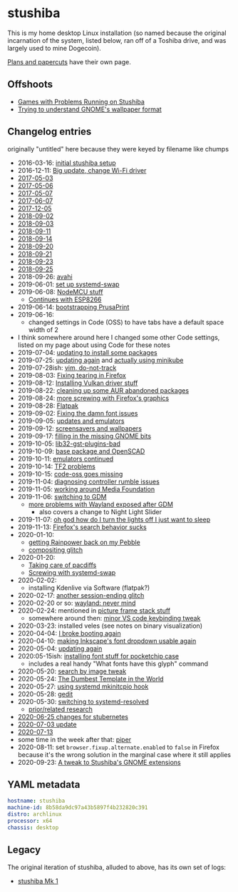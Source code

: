 # stushiba

This is my home desktop Linux installation (so named because the original incarnation of the system, listed below, ran off of a Toshiba drive, and was largely used to mine Dogecoin).

[Plans and papercuts](4fb610f1-0da4-43b6-9412-cf71bdd321e9.md) have their own page.

## Offshoots

- [Games with Problems Running on Stushiba](a2b8ab13-d698-43fb-ae1f-ce0bfa329d6e.md)
- [Trying to understand GNOME's wallpaper format](cd850ec1-4f00-42f2-88a5-8642b25ccb64.md)

## Changelog entries

originally "untitled" here because they were keyed by filename like chumps

- 2016-03-16: [initial stushiba setup](ad019cf8-64f8-4681-9931-4b0dcceb2c93.md)
- 2016-12-11: [Big update, change Wi-Fi driver](9b5912b1-03de-429e-9c9e-2deb2fc6ae6f.md)
- [2017-05-03](ef21ba59-958c-4966-8600-4fed0a70baf6.md)
- [2017-05-06](577c672e-eb18-48a2-9be4-7b34fc0e4401.md)
- [2017-05-07](ddb6459b-a138-41f8-a1a4-254f1fb9ab1d.md)
- [2017-06-07](2122ae78-f2e7-4483-94cf-005d2c2f6c5f.md)
- [2017-12-05](090df42e-a402-4ff4-861f-8f859e5a06b6.md)
- [2018-09-02](26fb2438-859c-47a5-9061-5b0a58dd23d6.md)
- [2018-09-03](2d56e088-b885-47a9-8b4b-bd1de34e9578.md)
- [2018-09-11](976ee65b-6456-4d8d-9e51-311b8427e921.md)
- [2018-09-14](579dee9a-defa-4881-9575-ecf4c879e185.md)
- [2018-09-20](3c0a0407-e370-46e8-83b0-59b77008b05d.md)
- [2018-09-21](d3a0433d-c1ca-4a1e-8d23-63597e83fc9b.md)
- [2018-09-23](fe89dae6-b4e5-44bc-96f9-55e29871973b.md)
- [2018-09-25](f7043fb2-f469-484a-9b87-85eb9d0429a1.md)
- 2018-09-26: [avahi](14d56ce8-fe20-47cb-898b-d83741b7da99.md)
- 2019-06-01: [set up systemd-swap](61f9d56c-03b4-4c7c-9acd-401797319e52.md)
- 2019-06-08: [NodeMCU stuff](bca97022-a0ef-410c-80ef-79bc7282ca8d.md)
  - [Continues with ESP8266](d5456d01-f45d-48d5-962b-81198e93062e.md)
- 2019-06-14: [bootstrapping PrusaPrint](f03fdba5-633d-40d9-844e-7fa35442fd3a.md)
- 2019-06-16:
  - changed settings in Code (OSS) to have tabs have a default space width of 2
- I think somewhere around here I changed some other Code settings, listed on my page about using Code for these notes
- 2019-07-04: [updating to install some packages](47e5d973-0420-42d4-994c-33d2807bd723.md)
- 2019-07-25: [updating again](8b80e03e-30e6-4b56-ae65-4c9439a2b061.md) and [actually using minikube](fe1645de-c2fc-4836-a338-eafae0c7e0af.md)
- 2019-07-28ish: [vim, do-not-track](1662790c-8dfc-4c32-8181-9bd419a39c2e.md)
- 2019-08-03: [Fixing tearing in Firefox](3c1b4aa4-0c92-4207-abb9-12dbc5c7ce2e.md)
- 2019-08-12: [Installing Vulkan driver stuff](b17093a0-4c3f-4740-a4ee-1b51167e55f7.md)
- 2019-08-22: [cleaning up some AUR abandoned packages](f3cdcd62-65ab-4596-a24b-c366cc70081f.md)
- 2019-08-24: [more screwing with Firefox's graphics](3055182a-33fc-4139-ac3e-45452b865932.md)
- 2019-08-28: [Flatpak](5edc322d-d883-487b-83ca-19526c949b84.md)
- 2019-09-02: [Fixing the damn font issues](28043729-7b42-4b4d-aea9-52973ea56e20.md)
- 2019-09-05: [updates and emulators](0a1124cf-c17c-48eb-a36a-faa05f1063f1.md)
- 2019-09-12: [screensavers and wallpapers](276fec35-4c8c-465a-aa33-5d242faf0e29.md)
- 2019-09-17: [filling in the missing GNOME bits](6435c53f-f603-4fa5-9b6f-e73f621d3854.md)
- 2019-10-05: [lib32-gst-plugins-bad](7ab34fb3-a8cb-44dd-9d1e-3f017dfb1399.md)
- 2019-10-09: [base package and OpenSCAD](71074d66-11b3-4ba5-a9a5-c79d7d5bdf8e.md)
- 2019-10-11: [emulators continued](0abb42bd-5276-40b9-a762-a2c3fc30902c.md)
- 2019-10-14: [TF2 problems](796b89d5-9979-474f-a087-1882dedee2ad.md)
- 2019-10-15: [code-oss goes missing](47475def-7acd-4245-adf7-7f7c02a8bbc6.md)
- 2019-11-04: [diagnosing controller rumble issues](f3ec3726-8274-4e99-82f3-7a7f52fe3e3d.md)
- 2019-11-05: [working around Media Foundation](fd97335c-7b26-4b31-9fd0-56ab4ab1fb31.md)
- 2019-11-06: [switching to GDM](58a2eeea-5f4f-4272-8f4b-a503360ba7bd.md)
  - [more problems with Wayland exposed after GDM](a25209e4-dea5-4a5f-a137-d57072b64510.md)
    - also covers a change to Night Light Slider
- 2019-11-07: [oh god how do I turn the lights off I just want to sleep](eccbb36f-308a-4335-a0f5-783cbf0d3d0b.md)
- 2019-11-13: [Firefox's search behavior sucks](f05a9bdd-78f7-46aa-a647-390370f3c88e.md)
- 2020-01-10:
  - [getting Rainpower back on my Pebble](f6361a09-904d-4775-ae8b-2b195f8a3181.md)
  - [compositing glitch](27af187c-f339-4d83-ae75-b994013d2aee.md)
- 2020-01-20:
  - [Taking care of pacdiffs](eb477de0-29d2-4276-a973-7512f460a6a7.md)
  - [Screwing with systemd-swap](e7b948c9-1916-40e0-87ba-481e1a74c0ad.md)
- 2020-02-02:
  - installing Kdenlive via Software (flatpak?)
- 2020-02-17: [another session-ending glitch](e0699ecd-3108-4546-a76c-2103f0e47339.md)
- 2020-02-20 or so: [wayland: never mind](a2bd7ba7-f05b-4ccc-849a-0780addaa9fb.md)
- 2020-02-24: mentioned in [picture frame stack stuff](9bb83fc7-595b-4c02-a879-1e60427cb32d.md)
  - somewhere around then: [minor VS code keybinding tweak](0ffdff21-9bd9-4c93-86cd-8eab4c0199e7.md)
- 2020-03-23: installed veles (see notes on binary visualization)
- 2020-04-04: [I broke booting again](e9204a7d-3085-4ee6-a426-d847622875d3.md)
- 2020-04-10: [making Inkscape's font dropdown usable again](46ecc608-3399-4368-ad66-54b938e80bd6.md)
- 2020-05-04: [updating again](c02f2602-fc91-4e48-a509-c6828d92793f.md)
- 2020:05-15ish: [installing font stuff for pocketchip case](dee3ecef-2885-4695-ae18-85b7c598da6f.md)
  - includes a real handy "What fonts have this glyph" command
- 2020-05-20: [search by image tweak](6e640d48-9207-47fa-a79f-5f806356fe87.md)
- 2020-05-24: [The Dumbest Template in the World](34f7b610-51f6-455d-99e8-265d65883e33.md)
- 2020-05-27: [using systemd mkinitcpio hook](05bf2fc8-6c65-4d52-91de-b338bb1e6bd6.md)
- 2020-05-28: [gedit](809840d0-f04d-475f-85f1-5b11e6d63363.md)
- 2020-05-30: [switching to systemd-resolved](8e51b387-255c-40de-8ad5-4070c50dc4cc.md)
  - [prior/related research](d6698175-c7cf-48f9-90f4-a9217c623f12.md)
- [2020-06-25 changes for stubernetes](0be90453-0c7d-4933-ba5d-2cde2c280c1a.md)
- [2020-07-03 update](72acbe34-3431-45cc-902a-fb37b073d935.md)
- [2020-07-13](213e8e94-9e4c-4470-b0b6-cbd5ef0b7003.md)
- some time in the week after that: [piper](6772ad84-e74f-4c64-972c-0c6eb605a584.md)
- 2020-08-11: set `browser.fixup.alternate.enabled` to `false` in Firefox because it's the wrong solution in the marginal case where it still applies
- 2020-09-23: [A tweak to Stushiba's GNOME extensions](4c762159-1136-4690-b489-940d581392ee.md)

## YAML metadata

```yaml
hostname: stushiba
machine-id: 8b58da9dc97a43b5897f4b232820c391
distro: archlinux
processor: x64
chassis: desktop
```

## Legacy

The original iteration of stushiba, alluded to above, has its own set of logs:

- [stushiba Mk 1](34ed7962-6ed9-4e92-8c84-955ed544405d.md)
